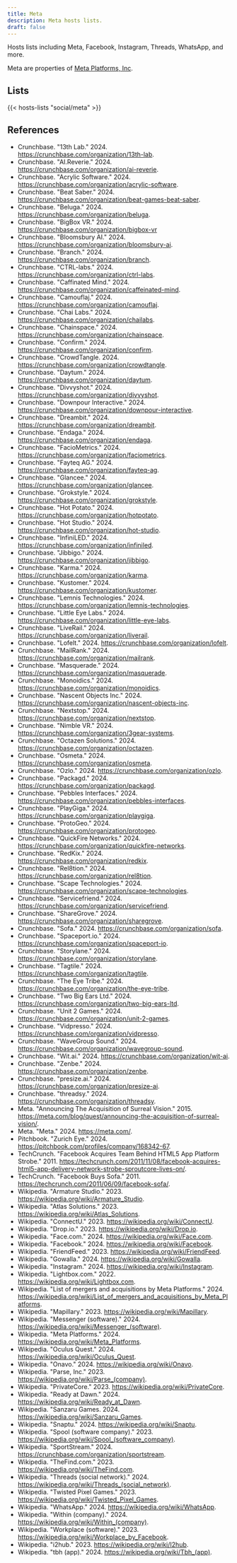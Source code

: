 ```yaml
---
title: Meta
description: Meta hosts lists.
draft: false
---
```


Hosts lists including Meta, Facebook, Instagram, Threads, WhatsApp, and more.

Meta are properties of [Meta Platforms, Inc](https://meta.com/).

## Lists

{{< hosts-lists "social/meta" >}}

## References

+ Crunchbase. "13th Lab." 2024. https://crunchbase.com/organization/13th-lab.
+ Crunchbase. "AI.Reverie." 2024. https://crunchbase.com/organization/ai-reverie.
+ Crunchbase. "Acrylic Software." 2024. https://crunchbase.com/organization/acrylic-software.
+ Crunchbase. "Beat Saber." 2024. https://crunchbase.com/organization/beat-games-beat-saber.
+ Crunchbase. "Beluga." 2024. https://crunchbase.com/organization/beluga.
+ Crunchbase. "BigBox VR." 2024. https://crunchbase.com/organization/bigbox-vr
+ Crunchbase. "Bloomsbury AI." 2024. https://crunchbase.com/organization/bloomsbury-ai.
+ Crunchbase. "Branch." 2024. https://crunchbase.com/organization/branch.
+ Crunchbase. "CTRL-labs." 2024. https://crunchbase.com/organization/ctrl-labs.
+ Crunchbase. "Caffinated Mind." 2024. https://crunchbase.com/organization/caffeinated-mind.
+ Crunchbase. "Camouflaj." 2024. https://crunchbase.com/organization/camouflaj.
+ Crunchbase. "Chai Labs." 2024. https://crunchbase.com/organization/chailabs.
+ Crunchbase. "Chainspace." 2024. https://crunchbase.com/organization/chainspace.
+ Crunchbase. "Confirm." 2024. https://crunchbase.com/organization/confirm.
+ Crunchbase. "CrowdTangle. 2024. https://crunchbase.com/organization/crowdtangle.
+ Crunchbase. "Daytum." 2024. https://crunchbase.com/organization/daytum.
+ Crunchbase. "Divvyshot." 2024. https://crunchbase.com/organization/divvyshot.
+ Crunchbase. "Downpour Interactive." 2024. https://crunchbase.com/organization/downpour-interactive.
+ Crunchbase. "Dreambit." 2024. https://crunchbase.com/organization/dreambit.
+ Crunchbase. "Endaga." 2024. https://crunchbase.com/organization/endaga.
+ Crunchbase. "FacioMetrics." 2024. https://crunchbase.com/organization/faciometrics.
+ Crunchbase. "Fayteq AG." 2024. https://crunchbase.com/organization/fayteq-ag.
+ Crunchbase. "Glancee." 2024. https://crunchbase.com/organization/glancee.
+ Crunchbase. "Grokstyle." 2024. https://crunchbase.com/organization/grokstyle.
+ Crunchbase. "Hot Potato." 2024. https://crunchbase.com/organization/hotpotato.
+ Crunchbase. "Hot Studio." 2024. https://crunchbase.com/organization/hot-studio.
+ Crunchbase. "InfiniLED." 2024. https://crunchbase.com/organization/infiniled.
+ Crunchbase. "Jibbigo." 2024. https://crunchbase.com/organization/jibbigo.
+ Crunchbase. "Karma." 2024. https://crunchbase.com/organization/karma.
+ Crunchbase. "Kustomer." 2024. https://crunchbase.com/organization/kustomer.
+ Crunchbase. "Lemnis Technologies." 2024. https://crunchbase.com/organization/lemnis-technologies.
+ Crunchbase. "Little Eye Labs." 2024. https://crunchbase.com/organization/little-eye-labs.
+ Crunchbase. "LiveRail." 2024. https://crunchbase.com/organization/liverail.
+ Crunchbase. "Lofelt." 2024. https://crunchbase.com/organization/lofelt.
+ Crunchbase. "MailRank." 2024. https://crunchbase.com/organization/mailrank.
+ Crunchbase. "Masquerade." 2024. https://crunchbase.com/organization/masquerade.
+ Crunchbase. "Monoidics." 2024. https://crunchbase.com/organization/monoidics.
+ Crunchbase. "Nascent Objects Inc." 2024. https://crunchbase.com/organization/nascent-objects-inc.
+ Crunchbase. "Nextstop." 2024. https://crunchbase.com/organization/nextstop.
+ Crunchbase. "Nimble VR." 2024. https://crunchbase.com/organization/3gear-systems.
+ Crunchbase. "Octazen Solutions." 2024. https://crunchbase.com/organization/octazen.
+ Crunchbase. "Osmeta." 2024. https://crunchbase.com/organization/osmeta.
+ Crunchbase. "Ozlo." 2024. https://crunchbase.com/organization/ozlo.
+ Crunchbase. "Packagd." 2024. https://crunchbase.com/organization/packagd.
+ Crunchbase. "Pebbles Interfaces." 2024. https://crunchbase.com/organization/pebbles-interfaces.
+ Crunchbase. "PlayGiga." 2024. https://crunchbase.com/organization/playgiga.
+ Crunchbase. "ProtoGeo." 2024. https://crunchbase.com/organization/protogeo.
+ Crunchbase. "QuickFire Networks." 2024. https://crunchbase.com/organization/quickfire-networks.
+ Crunchbase. "RedKix." 2024. https://crunchbase.com/organization/redkix.
+ Crunchbase. "Rel8tion." 2024. https://crunchbase.com/organization/rel8tion.
+ Crunchbase. "Scape Technologies." 2024. https://crunchbase.com/organization/scape-technologies.
+ Crunchbase. "Servicefriend." 2024. https://crunchbase.com/organization/servicefriend.
+ Crunchbase. "ShareGrove." 2024. https://crunchbase.com/organization/sharegrove.
+ Crunchbase. "Sofa." 2024. https://crunchbase.com/organization/sofa.
+ Crunchbase. "Spaceport.io." 2024. https://crunchbase.com/organization/spaceport-io.
+ Crunchbase. "Storylane." 2024. https://crunchbase.com/organization/storylane.
+ Crunchbase. "Tagtile." 2024. https://crunchbase.com/organization/tagtile.
+ Crunchbase. "The Eye Tribe." 2024. https://crunchbase.com/organization/the-eye-tribe.
+ Crunchbase. "Two Big Ears Ltd." 2024. https://crunchbase.com/organization/two-big-ears-ltd.
+ Crunchbase. "Unit 2 Games." 2024. https://crunchbase.com/organization/unit-2-games.
+ Crunchbase. "Vidpresso." 2024. https://crunchbase.com/organization/vidpresso.
+ Crunchbase. "WaveGroup Sound." 2024. https://crunchbase.com/organization/wavegroup-sound.
+ Crunchbase. "Wit.ai." 2024. https://crunchbase.com/organization/wit-ai.
+ Crunchbase. "Zenbe." 2024. https://crunchbase.com/organization/zenbe.
+ Crunchbase. "presize.ai." 2024. https://crunchbase.com/organization/presize-ai.
+ Crunchbase. "threadsy." 2024. https://crunchbase.com/organization/threadsy.
+ Meta. "Announcing The Acquisition of Surreal Vision." 2015. https://meta.com/blog/quest/announcing-the-acquisition-of-surreal-vision/.
+ Meta. "Meta." 2024. https://meta.com/.
+ Pitchbook. "Zurich Eye." 2024. https://pitchbook.com/profiles/company/168342-67.
+ TechCrunch. "Facebook Acquires Team Behind HTML5 App Platform Strobe." 2011. https://techcrunch.com/2011/11/08/facebook-acquires-html5-app-delivery-network-strobe-sproutcore-lives-on/.
+ TechCrunch. "Facebook Buys Sofa." 2011. https://techcrunch.com/2011/06/09/facebook-sofa/.
+ Wikipedia. "Armature Studio." 2023. https://wikipedia.org/wiki/Armature_Studio.
+ Wikipedia. "Atlas Solutions." 2023. https://wikipedia.org/wiki/Atlas_Solutions.
+ Wikipedia. "ConnectU." 2023. https://wikipedia.org/wiki/ConnectU.
+ Wikipedia. "Drop.io." 2023. https://wikipedia.org/wiki/Drop.io.
+ Wikipedia. "Face.com." 2024. https://wikipedia.org/wiki/Face.com.
+ Wikipedia. "Facebook." 2024. https://wikipedia.org/wiki/Facebook.
+ Wikipedia. "FriendFeed." 2023. https://wikipedia.org/wiki/FriendFeed.
+ Wikipedia. "Gowalla." 2024. https://wikipedia.org/wiki/Gowalla.
+ Wikipedia. "Instagram." 2024. https://wikipedia.org/wiki/Instagram.
+ Wikipedia. "Lightbox.com." 2022. https://wikipedia.org/wiki/Lightbox.com.
+ Wikipedia. "List of mergers and acquisitions by Meta Platforms." 2024. https://wikipedia.org/wiki/List_of_mergers_and_acquisitions_by_Meta_Platforms.
+ Wikipedia. "Mapillary." 2023. https://wikipedia.org/wiki/Mapillary.
+ Wikipedia. "Messenger (software)." 2024. https://wikipedia.org/wiki/Messenger_(software).
+ Wikipedia. "Meta Platforms." 2024. https://wikipedia.org/wiki/Meta_Platforms.
+ Wikipedia. "Oculus Quest." 2024. https://wikipedia.org/wiki/Oculus_Quest.
+ Wikipedia. "Onavo." 2024. https://wikipedia.org/wiki/Onavo.
+ Wikipedia. "Parse, Inc." 2023. https://wikipedia.org/wiki/Parse_(company).
+ Wikipedia. "PrivateCore." 2023. https://wikipedia.org/wiki/PrivateCore.
+ Wikipedia. "Ready at Dawn." 2024. https://wikipedia.org/wiki/Ready_at_Dawn.
+ Wikipedia. "Sanzaru Games. 2024. https://wikipedia.org/wiki/Sanzaru_Games.
+ Wikipedia. "Snaptu." 2024. https://wikipedia.org/wiki/Snaptu.
+ Wikipedia. "Spool (software company)." 2023. https://wikipedia.org/wiki/Spool_(software_company).
+ Wikipedia. "SportStream." 2024. https://crunchbase.com/organization/sportstream.
+ Wikipedia. "TheFind.com." 2023. https://wikipedia.org/wiki/TheFind.com.
+ Wikipedia. "Threads (social network)." 2024. https://wikipedia.org/wiki/Threads_(social_network).
+ Wikipedia. "Twisted Pixel Games." 2023. https://wikipedia.org/wiki/Twisted_Pixel_Games.
+ Wikipedia. "WhatsApp." 2024. https://wikipedia.org/wiki/WhatsApp.
+ Wikipedia. "Within (company)." 2024. https://wikipedia.org/wiki/Within_(company).
+ Wikipedia. "Workplace (software)." 2023. https://wikipedia.org/wiki/Workplace_by_Facebook.
+ Wikipedia. "i2hub." 2023. https://wikipedia.org/wiki/I2hub.
+ Wikipedia. "tbh (app)." 2024. https://wikipedia.org/wiki/Tbh_(app).
